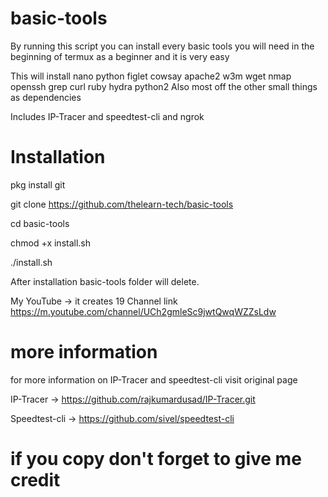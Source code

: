 # basic-tools
By running this script you can install every basic tools you will need in the beginning of termux as a beginner and it is very easy

 This will install nano python figlet cowsay apache2 w3m wget nmap openssh grep curl ruby hydra python2
Also most off the other small things as dependencies

Includes IP-Tracer and speedtest-cli and ngrok

# Installation

pkg install git 

git clone https://github.com/thelearn-tech/basic-tools

cd basic-tools

chmod +x install.sh

./install.sh

After installation basic-tools folder will delete.

My YouTube -> it creates 19
Channel link  https://m.youtube.com/channel/UCh2gmleSc9jwtQwqWZZsLdw

# more information
 for more information on IP-Tracer and speedtest-cli visit original page

IP-Tracer -> https://github.com/rajkumardusad/IP-Tracer.git

Speedtest-cli -> https://github.com/sivel/speedtest-cli

# if you copy don't forget to give me credit


